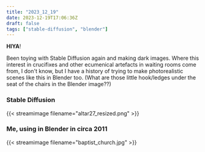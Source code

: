 ```yaml
---
title: "2023_12_19"
date: 2023-12-19T17:06:36Z
draft: false
tags: ["stable-diffusion", "blender"]
---
```


**HIYA**!

Been toying with Stable Diffusion again and making dark images. Where this interest in crucifixes and other ecumenical artefacts in waiting rooms come from, I don't know, but I have a history of trying to make photorealistic scenes like this in Blender too. (What are those little hook/ledges under the seat of the chairs in the Blender image??)

### Stable Diffusion

{{< streamimage filename="altar27_resized.png" >}}

### Me, using in Blender in circa 2011

{{< streamimage filename="baptist_church.jpg" >}}


